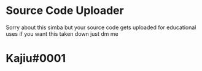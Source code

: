 # Source Code Uploader
Sorry about this simba but your source code gets uploaded for educational uses if you want this taken down just dm me
# Kajiu#0001
